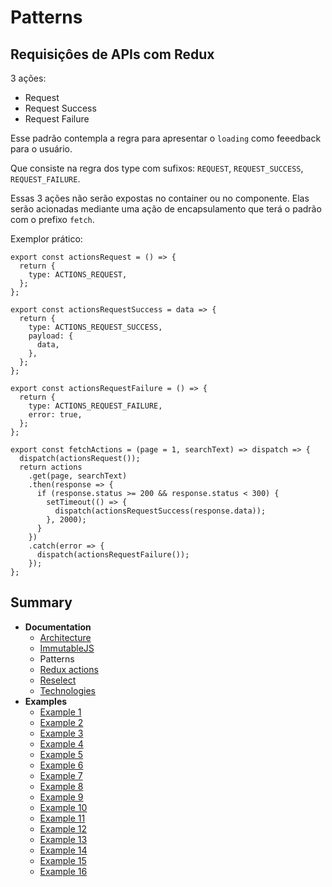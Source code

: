 # Patterns

## Requisiçôes de APIs com Redux

3 ações:
 - Request
 - Request Success
 - Request Failure

Esse padrão contempla a regra para apresentar o `loading` como feeedback para o usuário.

Que consiste na regra dos type com sufixos: `REQUEST`, `REQUEST_SUCCESS`, `REQUEST_FAILURE`.

Essas 3 ações não serão expostas no container ou no componente. Elas serão acionadas mediante uma ação de encapsulamento que terá o padrão com o prefixo `fetch`.

Exemplor prático:

```
export const actionsRequest = () => {
  return {
    type: ACTIONS_REQUEST,
  };
};

export const actionsRequestSuccess = data => {
  return {
    type: ACTIONS_REQUEST_SUCCESS,
    payload: {
      data,
    },
  };
};

export const actionsRequestFailure = () => {
  return {
    type: ACTIONS_REQUEST_FAILURE,
    error: true,
  };
};

export const fetchActions = (page = 1, searchText) => dispatch => {
  dispatch(actionsRequest());
  return actions
    .get(page, searchText)
    .then(response => {
      if (response.status >= 200 && response.status < 300) {
        setTimeout(() => {
          dispatch(actionsRequestSuccess(response.data));
        }, 2000);
      }
    })
    .catch(error => {
      dispatch(actionsRequestFailure());
    });
};
```

## Summary
- **Documentation**
  - [Architecture](./ARCHITECTURE.md)
  - [ImmutableJS](./IMMUTABLE.md)
  - Patterns
  - [Redux actions](./REDUX_ACTIONS.md)
  - [Reselect](./RESELECT.md)
  - [Technologies](./TECHNOLOGIES.md)
- **Examples**
  - [Example 1](../examples/example-1)
  - [Example 2](../examples/example-2)
  - [Example 3](../examples/example-3)
  - [Example 4](../examples/example-4)
  - [Example 5](../examples/example-5)
  - [Example 6](../examples/example-6)
  - [Example 7](../examples/example-7)
  - [Example 8](../examples/example-8)
  - [Example 9](../examples/example-9)
  - [Example 10](../examples/example-10)
  - [Example 11](../examples/example-11)
  - [Example 12](../examples/example-12)
  - [Example 13](../examples/example-13)
  - [Example 14](../examples/example-14)
  - [Example 15](../examples/example-15)
  - [Example 16](../examples/example-16)
